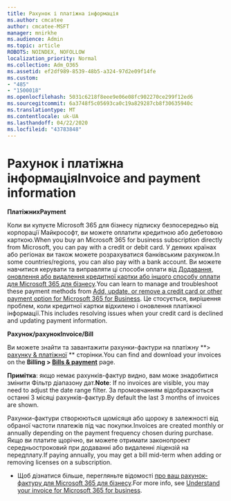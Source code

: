 ```yaml
---
title: Рахунок і платіжна інформація
ms.author: cmcatee
author: cmcatee-MSFT
manager: mnirkhe
ms.audience: Admin
ms.topic: article
ROBOTS: NOINDEX, NOFOLLOW
localization_priority: Normal
ms.collection: Adm_O365
ms.assetid: ef2df989-8539-48b5-a324-97d2e09f14fe
ms.custom:
- "485"
- "1500018"
ms.openlocfilehash: 5031c6218f8eee9e06e08fc902270ce299f12ed6
ms.sourcegitcommit: 6a3748f5c05693ca0c19a829287cb8f30635940c
ms.translationtype: MT
ms.contentlocale: uk-UA
ms.lasthandoff: 04/22/2020
ms.locfileid: "43783848"
---
```

# <a name="invoice-and-payment-information"></a><span data-ttu-id="76238-102">Рахунок і платіжна інформація</span><span class="sxs-lookup"><span data-stu-id="76238-102">Invoice and payment information</span></span>

<span data-ttu-id="76238-103">**Платіжних**</span><span class="sxs-lookup"><span data-stu-id="76238-103">**Payment**</span></span>

<span data-ttu-id="76238-104">Коли ви купуєте Microsoft 365 для бізнесу підписку безпосередньо від корпорації Майкрософт, ви можете оплатити кредитною або дебетовою карткою.</span><span class="sxs-lookup"><span data-stu-id="76238-104">When you buy an Microsoft 365 for business subscription directly from Microsoft, you can pay with a credit or debit card.</span></span>  <span data-ttu-id="76238-105">У деяких країнах або регіонах ви також можете розрахуватися банківським рахунком.</span><span class="sxs-lookup"><span data-stu-id="76238-105">In some countries/regions, you can also pay with a bank account.</span></span>  <span data-ttu-id="76238-106">Ви можете навчитися керувати та виправляти ці способи оплати від [Додавання, оновлення або видалення кредитної картки або іншого способу оплати для Microsoft 365 для бізнесу](https://go.microsoft.com/fwlink/?linkid=2118133).</span><span class="sxs-lookup"><span data-stu-id="76238-106">You can learn to manage and troubleshoot these payment methods from [Add, update, or remove a credit card or other payment option for Microsoft 365 for Business](https://go.microsoft.com/fwlink/?linkid=2118133).</span></span>  <span data-ttu-id="76238-107">Це стосується, вирішення проблем, коли кредитної картки відхилено і оновлення платіжної інформації.</span><span class="sxs-lookup"><span data-stu-id="76238-107">This includes resolving issues when your credit card is declined and updating payment information.</span></span>

<span data-ttu-id="76238-108">**Рахунок/рахунок**</span><span class="sxs-lookup"><span data-stu-id="76238-108">**Invoice/Bill**</span></span>

<span data-ttu-id="76238-109">Ви можете знайти та завантажити рахунки-фактури на платіжну \*\*> [рахунку & платіжної](https://go.microsoft.com/fwlink/p/?linkid=848039) \*\* сторінки.</span><span class="sxs-lookup"><span data-stu-id="76238-109">You can find and download your invoices on the **Billing > [Bills & payment](https://go.microsoft.com/fwlink/p/?linkid=848039)** page.</span></span>  

<span data-ttu-id="76238-110">**Примітка**: якщо немає рахунків-фактур видно, вам може знадобитися змінити Фільтр діапазону дат.</span><span class="sxs-lookup"><span data-stu-id="76238-110">**Note**: If no invoices are visible, you may need to adjust the date range filter.</span></span>  <span data-ttu-id="76238-111">За промовчанням відображаються останні 3 місяці рахунків-фактур.</span><span class="sxs-lookup"><span data-stu-id="76238-111">By default the last 3 months of invoices are shown.</span></span>

<span data-ttu-id="76238-112">Рахунки-фактури створюються щомісяця або щороку в залежності від обраної частоти платежів під час покупки.</span><span class="sxs-lookup"><span data-stu-id="76238-112">Invoices are created monthly or annually depending on the payment frequency chosen during purchase.</span></span>  <span data-ttu-id="76238-113">Якщо ви платите щорічно, ви можете отримати законопроект середньостроковий при додаванні або видаленні ліцензій на передплату.</span><span class="sxs-lookup"><span data-stu-id="76238-113">If paying annually, you may get a bill mid-term when adding or removing licenses on a subscription.</span></span>
 
- <span data-ttu-id="76238-114">Щоб дізнатися більше, перегляньте відомості [про ваш рахунок-фактуру для Microsoft 365 для бізнесу](https://go.microsoft.com/fwlink/?linkid=2119101).</span><span class="sxs-lookup"><span data-stu-id="76238-114">For more info, see [Understand your invoice for Microsoft 365 for business](https://go.microsoft.com/fwlink/?linkid=2119101).</span></span>
